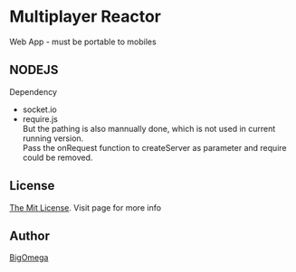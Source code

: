 Multiplayer Reactor
==================

Web App - must be portable to mobiles

NODEJS
------
Dependency
* socket.io
* require.js   
But the pathing is also mannually done, which is not used in current running version.   
Pass the onRequest function to createServer as parameter and require could be removed.

License
------
[The Mit License](http://opensource.org/licenses/MIT). Visit page for more info

Author
-------
[BigOmega](http://twitter.com/bigomega "Twitter")
